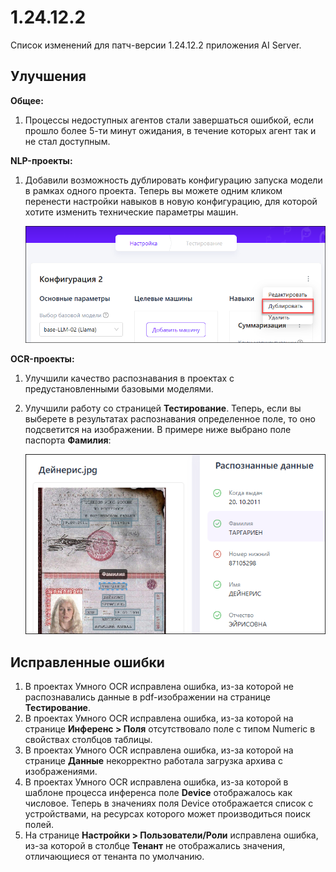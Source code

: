 # 1.24.12.2

Список изменений для патч-версии 1.24.12.2 приложения AI Server.

## Улучшения 


**Общее:**

1. Процессы недоступных агентов стали завершаться ошибкой, если прошло более 5-ти минут ожидания, в течение которых агент так и не стал доступным.

**NLP-проекты:**

1. Добавили возможность дублировать конфигурацию запуска модели в рамках одного проекта. Теперь вы можете одним кликом перенести настройки навыков в новую конфигурацию, для которой хотите изменить технические параметры машин.

   ![](<../../../release-notes/resources/ai-server/1.24.12.2/duplicate-config.png>)
  

**OCR-проекты:**

1. Улучшили качество распознавания в проектах с предустановленными базовыми моделями. 
1. Улучшили работу со страницей **Тестирование**. Теперь, если вы выберете в результатах распознавания определенное поле, то оно подсветится на изображении. В примере ниже выбрано поле паспорта **Фамилия**:

   ![](<../../../release-notes/resources/ai-server/1.24.12.2/testing-results.png>)


## Исправленные ошибки

1. В проектах Умного OCR исправлена ошибка, из-за которой не распознавались данные в pdf-изображении на странице **Тестирование**. 
1. В проектах Умного OCR исправлена ошибка, из-за которой на странице **Инференс > Поля** отсутствовало поле с типом Numeric в свойствах столбцов таблицы.
1. В проектах Умного OCR исправлена ошибка, из-за которой на странице **Данные** некорректно работала загрузка архива с изображениями. 
1. В проектах Умного OCR исправлена ошибка, из-за которой в шаблоне процесса инференса поле **Device** отображалось как числовое. Теперь в значениях поля Device отображается список с устройствами, на ресурсах которого может производиться поиск полей.
1. На странице **Настройки > Пользователи/Роли** исправлена ошибка, из-за которой в столбце **Тенант** не отображались значения, отличающиеся от тенанта по умолчанию.





